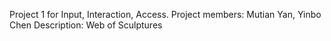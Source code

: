 Project 1 for Input, Interaction, Access.
Project members: Mutian Yan, Yinbo Chen
Description: Web of Sculptures
